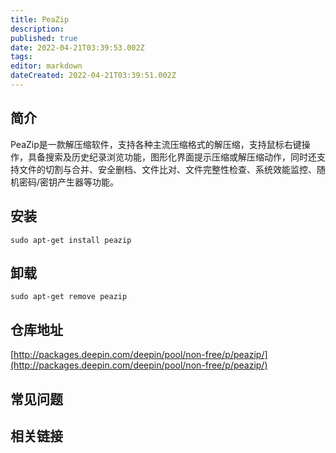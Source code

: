 ```yaml
---
title: PeaZip
description: 
published: true
date: 2022-04-21T03:39:53.002Z
tags: 
editor: markdown
dateCreated: 2022-04-21T03:39:51.002Z
---
```


## 简介

PeaZip是一款解压缩软件，支持各种主流压缩格式的解压缩，支持鼠标右键操作，具备搜索及历史纪录浏览功能，图形化界面提示压缩或解压缩动作，同时还支持文件的切割与合并、安全删档、文件比对、文件完整性检查、系统效能监控、随机密码/密钥产生器等功能。

## 安装

`sudo apt-get install peazip`

## 卸载

`sudo apt-get remove peazip`

## 仓库地址

[http://packages.deepin.com/deepin/pool/non-free/p/peazip/](http://packages.deepin.com/deepin/pool/non-free/p/peazip/)


## 常见问题


## 相关链接